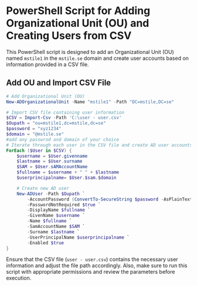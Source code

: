 # PowerShell Script for Adding Organizational Unit (OU) and Creating Users from CSV

This PowerShell script is designed to add an Organizational Unit (OU) named `mstile1` in the `mstile.se` domain and create user accounts based on information provided in a CSV file.

## Add OU and Import CSV File

```powershell
# Add Organizational Unit (OU)
New-ADOrganizationalUnit -Name "mstile1" -Path "DC=mstile,DC=se"

# Import CSV file containing user information
$CSV = Import-Csv -Path 'C:\user - user.csv'
$Oupath = "ou=mstile1,dc=mstile,dc=se"
$password = "xyz1234"
$domain = "@mstile.se"
#add any passwrod and domain of your choice
# Iterate through each user in the CSV file and create AD user accounts
ForEach ($User in $CSV) {
    $username = $User.givenname
    $lastname = $User.surname
    $SAM = $User.sAMAccountName
    $fullname = $username + " " + $lastname
    $userprincipalname= $User.$sam.$domain

    # Create new AD user
    New-ADUser -Path $Oupath `
        -AccountPassword (ConvertTo-SecureString $password -AsPlainText -Force) `
        -PasswordNotRequired $true `
        -DisplayName $fullname `
        -GivenName $username `
        -Name $fullname `
        -SamAccountName $SAM `
        -Surname $lastname `
        -UserPrincipalName $userprincipalname `
        -Enabled $true
}
```

Ensure that the CSV file (`user - user.csv`) contains the necessary user information and adjust the file path accordingly. Also, make sure to run this script with appropriate permissions and review the parameters before execution.


